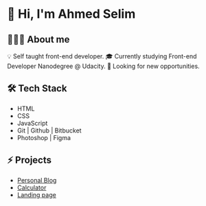 # 👋 Hi, I'm Ahmed Selim

## 👨🏻‍💻 About me
💡 Self taught front-end developer. 
🎓 Currently studying Front-end Developer Nanodegree @ Udacity.
🔭 Looking for new opportunities. 

## 🛠 Tech Stack
- HTML
- CSS
- JavaScript
- Git | Github | Bitbucket
- Photoshop | Figma

## ⚡️ Projects
- [Personal Blog](https://a-selim.github.io/personal-blog-website/)
- [Calculator](https://a-selim.github.io/calculator/)
- [Landing page](https://a-selim.github.io/landing-page/)
